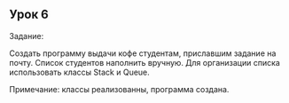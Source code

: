 ﻿## Урок 6

Задание: 

Создать программу выдачи кофе студентам, приславшим задание на почту.
Список студентов наполнить вручную. 
Для организации cписка использовать классы Stack и Queue.

Примечание: классы реализованны, программа создана. 

